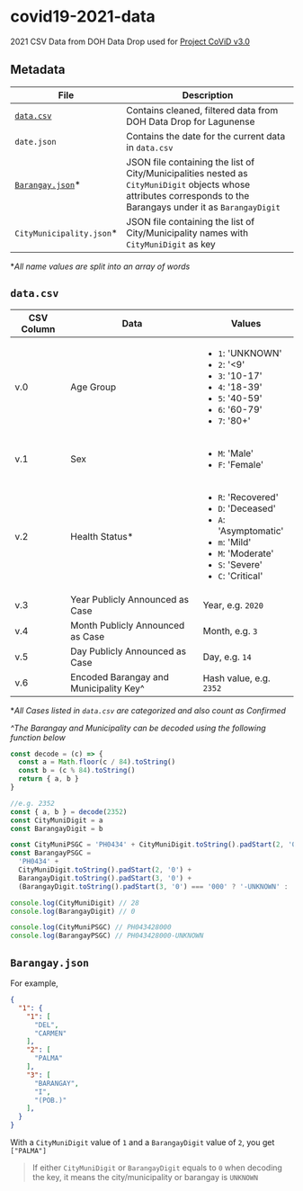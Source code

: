 # covid19-2021-data
2021 CSV Data from DOH Data Drop used for [Project CoViD v3.0](https://mcl-covid19tracker-laguna.netlify.app/)



## Metadata
| File                              | Description                                                                                                                                                      |
|-----------------------------------|------------------------------------------------------------------------------------------------------------------------------------------------------------------|
| [`data.csv`](#datacsv)            | Contains cleaned, filtered data from DOH Data Drop for Lagunense                                                                                                 |
| `date.json`                       | Contains the date for the current data in `data.csv`                                                                                                             |
| [`Barangay.json`](#barangayjson)* | JSON file containing the list of City/Municipalities nested as `CityMuniDigit` objects whose attributes corresponds to the Barangays under it as `BarangayDigit` |
| `CityMunicipality.json`*          | JSON file containing the list of City/Municipality names with `CityMuniDigit` as key                                                                             |

**All name values are split into an array of words*



## `data.csv`
| CSV Column | Data                                   | Values                                                                                                                                                                           |
|------------|----------------------------------------|----------------------------------------------------------------------------------------------------------------------------------------------------------------------------------|
| v.0        | Age Group                              | <ul><li>`1`: 'UNKNOWN'</li><li>`2`: '<9'</li><li>`3`: '10-17'</li><li>`4`: '18-39'</li><li>`5`: '40-59'</li><li>`6`: '60-79'</li><li>`7`: '80+'</li></ul>                        |
| v.1        | Sex                                    | <ul><li>`M`: 'Male'</li><li>`F`: 'Female'</li></ul>                                                                                                                              |
| v.2        | Health Status*                         | <ul><li>`R`: 'Recovered'</li><li>`D`: 'Deceased'</li><li>`A`: 'Asymptomatic'</li><li>`m`: 'Mild'</li><li>`M`: 'Moderate'</li><li>`S`: 'Severe'</li><li>`C`: 'Critical'</li></ul> |
| v.3        | Year Publicly Announced as Case        | Year, e.g. `2020`                                                                                                                                                                |
| v.4        | Month Publicly Announced as Case       | Month, e.g. `3`                                                                                                                                                                  |
| v.5        | Day Publicly Announced as Case         | Day, e.g. `14`                                                                                                                                                                   |
| v.6        | Encoded Barangay and Municipality Key^ | Hash value, e.g. `2352`                                                                                                                                                          |

**All Cases listed in `data.csv` are categorized and also count as Confirmed*

*^The Barangay and Municipality can be decoded using the following function below*

```js
const decode = (c) => {
  const a = Math.floor(c / 84).toString()
  const b = (c % 84).toString()
  return { a, b }
}

//e.g. 2352
const { a, b } = decode(2352)
const CityMuniDigit = a
const BarangayDigit = b

const CityMuniPSGC = 'PH0434' + CityMuniDigit.toString().padStart(2, '0') + '000'
const BarangayPSGC =
  'PH0434' +
  CityMuniDigit.toString().padStart(2, '0') +
  BarangayDigit.toString().padStart(3, '0') +
  (BarangayDigit.toString().padStart(3, '0') === '000' ? '-UNKNOWN' : '')

console.log(CityMuniDigit) // 28
console.log(BarangayDigit) // 0

console.log(CityMuniPSGC) // PH043428000
console.log(BarangayPSGC) // PH043428000-UNKNOWN
```



## `Barangay.json`
For example,
```json
{
  "1": {
    "1": [
      "DEL",
      "CARMEN"
    ],
    "2": [
      "PALMA"
    ],
    "3": [
      "BARANGAY",
      "I",
      "(POB.)"
    ],
  }
}
```
With a `CityMuniDigit` value of `1` and a `BarangayDigit` value of `2`, you get `["PALMA"]`
> If either `CityMuniDigit` or `BarangayDigit` equals to `0` when decoding the key, it means the city/municipality or barangay is `UNKNOWN`








